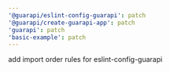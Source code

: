 ```yaml
---
'@guarapi/eslint-config-guarapi': patch
'@guarapi/create-guarapi-app': patch
'guarapi': patch
'basic-example': patch
---
```


add import order rules for eslint-config-guarapi
